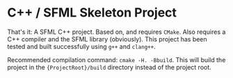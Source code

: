 # C++ / SFML Skeleton Project

That's it: A SFML C++ project. Based on, and requires `CMake`. Also requires a C++ compiler and the SFML library (obviously). This project has been tested and built successfully using `g++` and `clang++`.

Recommended compilation command: `cmake -H. -Bbuild`. This will build the project in the `{ProjectRoot}/build` directory instead of the project root.